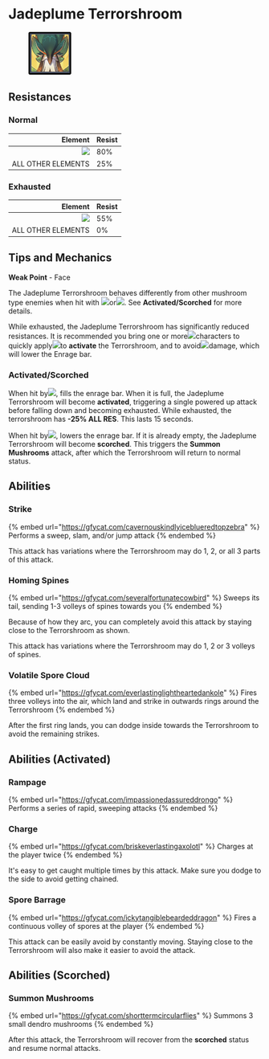 # Jadeplume Terrorshroom

<figure><img src="../../.gitbook/assets/Jadeplume Terrorshroom.png" alt=""><figcaption></figcaption></figure>

## Resistances

### Normal

|                                      Element | Resist |
| -------------------------------------------: | ------ |
| ![](../../.gitbook/assets/dendro\_small.png) | 80%    |
|                           ALL OTHER ELEMENTS | 25%    |

### Exhausted

|                                      Element | Resist |
| -------------------------------------------: | ------ |
| ![](../../.gitbook/assets/dendro\_small.png) | 55%    |
|                           ALL OTHER ELEMENTS | 0%     |

## Tips and Mechanics <a href="#tips-and-mechanics" id="tips-and-mechanics"></a>

**Weak Point** - Face

The Jadeplume Terrorshroom behaves differently from other mushroom type enemies when hit with ![](../../.gitbook/assets/electro\_small.png)or![](../../.gitbook/assets/pyro\_small.png). See **Activated/Scorched** for more details.

While exhausted, the Jadeplume Terrorshroom has significantly reduced resistances. It is recommended you bring one or more![](../../.gitbook/assets/electro\_small.png)characters to quickly apply![](../../.gitbook/assets/electro\_small.png)to **activate** the Terrorshroom, and to avoid![](../../.gitbook/assets/pyro\_small.png)damage, which will lower the Enrage bar.

### Activated/Scorched

When hit by![](../../.gitbook/assets/electro\_small.png), fills the enrage bar. When it is full, the Jadeplume Terrorshroom will become **activated**, triggering a single powered up attack before falling down and becoming exhausted. While exhausted, the terrorshroom has **-25% ALL RES**. This lasts 15 seconds.

When hit by![](../../.gitbook/assets/pyro\_small.png), lowers the enrage bar. If it is already empty, the Jadeplume Terrorshroom will become **scorched**. This triggers the **Summon Mushrooms** attack, after which the Terrorshroom will return to normal status.

## Abilities <a href="#rage" id="rage"></a>

### Strike

{% embed url="https://gfycat.com/cavernouskindlyiceblueredtopzebra" %}
Performs a sweep, slam, and/or jump attack
{% endembed %}

This attack has variations where the Terrorshroom may do 1, 2, or all 3 parts of this attack.

### Homing Spines



{% embed url="https://gfycat.com/severalfortunatecowbird" %}
Sweeps its tail, sending 1-3 volleys of spines towards you
{% endembed %}

Because of how they arc, you can completely avoid this attack by staying close to the Terrorshroom as shown.

This attack has variations where the Terrorshroom may do 1, 2 or 3 volleys of spines.

### Volatile Spore Cloud

{% embed url="https://gfycat.com/everlastinglightheartedankole" %}
Fires three volleys into the air, which land and strike in outwards rings around the Terrorshroom
{% endembed %}

After the first ring lands, you can dodge inside towards the Terrorshroom to avoid the remaining strikes.

## Abilities (Activated)

### Rampage

{% embed url="https://gfycat.com/impassionedassureddrongo" %}
Performs a series of rapid, sweeping attacks
{% endembed %}

### Charge

{% embed url="https://gfycat.com/briskeverlastingaxolotl" %}
Charges at the player twice
{% endembed %}

It's easy to get caught multiple times by this attack. Make sure you dodge to the side to avoid getting chained.

### Spore Barrage

{% embed url="https://gfycat.com/ickytangiblebeardeddragon" %}
Fires a continuous volley of spores at the player
{% endembed %}

This attack can be easily avoid by constantly moving. Staying close to the Terrorshroom will also make it easier to avoid the attack.

## Abilities (Scorched)

### Summon Mushrooms

{% embed url="https://gfycat.com/shorttermcircularflies" %}
Summons 3 small dendro mushrooms
{% endembed %}

After this attack, the Terrorshroom will recover from the **scorched** status and resume normal attacks.
